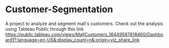 # Customer-Segmentation

A project to analyze and segment mall's customers. 
Check out the analysis using Tableau Public through this link https://public.tableau.com/views/MallCustomers_16449587818460/Dashboard1?:language=en-US&:display_count=n&:origin=viz_share_link
